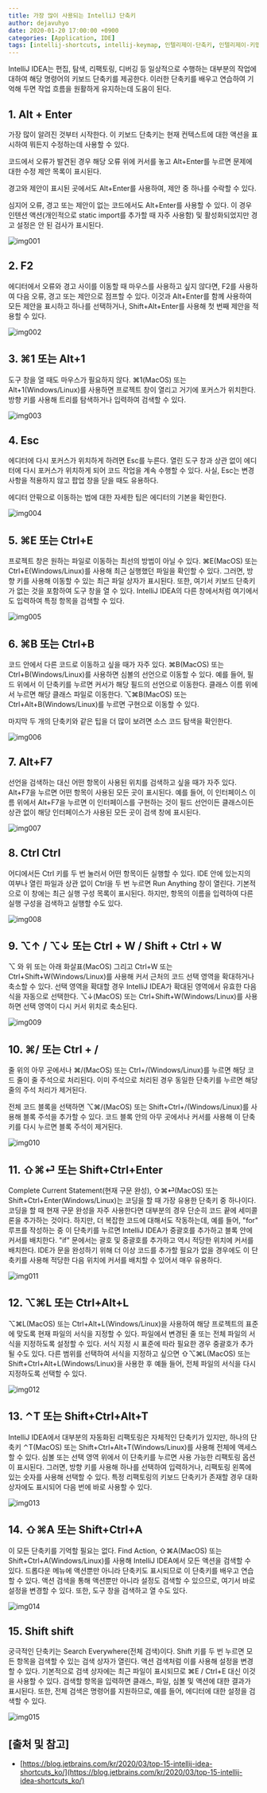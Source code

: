 ```yaml
---
title: 가장 많이 사용되는 IntelliJ 단축키
author: dejavuhyo
date: 2020-01-20 17:00:00 +0900
categories: [Application, IDE]
tags: [intellij-shortcuts, intellij-keymap, 인텔리제이-단축키, 인텔리제이-키맵]
---
```


IntelliJ IDEA는 편집, 탐색, 리팩토링, 디버깅 등 일상적으로 수행하는 대부분의 작업에 대하여 해당 명령어의 키보드 단축키를 제공한다. 이러한 단축키를 배우고 연습하여 기억해 두면 작업 흐름을 원활하게 유지하는데 도움이 된다.

## 1. Alt + Enter
가장 많이 알려진 것부터 시작한다. 이 키보드 단축키는 현재 컨텍스트에 대한 액션을 표시하여 뭐든지 수정하는데 사용할 수 있다.

코드에서 오류가 발견된 경우 해당 오류 위에 커서를 놓고 Alt+Enter를 누르면 문제에 대한 수정 제안 목록이 표시된다.

경고와 제안이 표시된 곳에서도 Alt+Enter를 사용하여, 제안 중 하나를 수락할 수 있다.

심지어 오류, 경고 또는 제안이 없는 코드에서도 Alt+Enter를 사용할 수 있다. 이 경우 인텐션 액션(개인적으로 static import를 추가할 때 자주 사용함) 및 활성화되었지만 경고 설정은 안 된 검사가 표시된다.

![img001](/assets/img/2020-01-20-intellij-keymap/img001.gif)

## 2. F2
에디터에서 오류와 경고 사이를 이동할 때 마우스를 사용하고 싶지 않다면, F2를 사용하여 다음 오류, 경고 또는 제안으로 점프할 수 있다. 이것과 Alt+Enter를 함께 사용하여 모든 제안을 표시하고 하나를 선택하거나, Shift+Alt+Enter를 사용해 첫 번째 제안을 적용할 수 있다.

![img002](/assets/img/2020-01-20-intellij-keymap/img002.gif)

## 3. ⌘1 또는 Alt+1
도구 창을 열 때도 마우스가 필요하지 않다. ⌘1(MacOS) 또는 Alt+1(Windows/Linux)를 사용하면 프로젝트 창이 열리고 거기에 포커스가 위치한다. 방향 키를 사용해 트리를 탐색하거나 입력하여 검색할 수 있다.

![img003](/assets/img/2020-01-20-intellij-keymap/img003.gif)

## 4. Esc
에디터에 다시 포커스가 위치하게 하려면 Esc를 누른다. 열린 도구 창과 상관 없이 에디터에 다시 포커스가 위치하게 되어 코드 작업을 계속 수행할 수 있다. 사실, Esc는 변경 사항을 적용하지 않고 팝업 창을 닫을 때도 유용하다.

에디터 안팎으로 이동하는 법에 대한 자세한 팁은 에디터의 기본을 확인한다.

![img004](/assets/img/2020-01-20-intellij-keymap/img004.gif)

## 5. ⌘E 또는 Ctrl+E
프로젝트 창은 원하는 파일로 이동하는 최선의 방법이 아닐 수 있다. ⌘E(MacOS) 또는 Ctrl+E(Windows/Linux)를 사용해 최근 실행했던 파일을 확인할 수 있다. 그러면, 방향 키를 사용해 이동할 수 있는 최근 파일 상자가 표시된다. 또한, 여기서 키보드 단축키가 없는 것을 포함하여 도구 창을 열 수 있다. IntelliJ IDEA의 다른 창에서처럼 여기에서도 입력하여 특정 항목을 검색할 수 있다.

![img005](/assets/img/2020-01-20-intellij-keymap/img005.gif)

## 6. ⌘B 또는 Ctrl+B
코드 안에서 다른 코드로 이동하고 싶을 때가 자주 있다. ⌘B(MacOS) 또는 Ctrl+B(Windows/Linux)를 사용하면 심볼의 선언으로 이동할 수 있다. 예를 들어, 필드 위에서 이 단축키를 누르면 커서가 해당 필드의 선언으로 이동한다. 클래스 이름 위에서 누르면 해당 클래스 파일로 이동한다. ⌥⌘B(MacOS) 또는 Ctrl+Alt+B(Windows/Linux)를 누르면 구현으로 이동할 수 있다.

마지막 두 개의 단축키와 같은 팁을 더 많이 보려면 소스 코드 탐색을 확인한다.

![img006](/assets/img/2020-01-20-intellij-keymap/img006.gif)

## 7. Alt+F7
선언을 검색하는 대신 어떤 항목이 사용된 위치를 검색하고 싶을 때가 자주 있다. Alt+F7을 누르면 어떤 항목이 사용된 모든 곳이 표시된다. 예를 들어, 이 인터페이스 이름 위에서 Alt+F7을 누르면 이 인터페이스를 구현하는 것이 필드 선언이든 클래스이든 상관 없이 해당 인터페이스가 사용된 모든 곳이 검색 창에 표시된다.

![img007](/assets/img/2020-01-20-intellij-keymap/img007.gif)

## 8. Ctrl Ctrl
어디에서든 Ctrl 키를 두 번 눌러서 어떤 항목이든 실행할 수 있다. IDE 안에 있는지의 여부나 열린 파일과 상관 없이 Ctrl을 두 번 누르면 Run Anything 창이 열린다. 기본적으로 이 창에는 최근 실행 구성 목록이 표시된다. 하지만, 항목의 이름을 입력하여 다른 실행 구성을 검색하고 실행할 수도 있다.

![img008](/assets/img/2020-01-20-intellij-keymap/img008.gif)

## 9. ⌥↑ / ⌥↓ 또는 Ctrl + W / Shift + Ctrl + W
⌥ 와 위 또는 아래 화살표(MacOS) 그리고 Ctrl+W 또는 Ctrl+Shift+W(Windows/Linux)를 사용해 커서 근처의 코드 선택 영역을 확대하거나 축소할 수 있다. 선택 영역을 확대할 경우 IntelliJ IDEA가 확대된 영역에서 유효한 다음 식을 자동으로 선택한다. ⌥↓(MacOS) 또는 Ctrl+Shift+W(Windows/Linux)를 사용하면 선택 영역이 다시 커서 위치로 축소된다.

![img009](/assets/img/2020-01-20-intellij-keymap/img009.gif)

## 10. ⌘/ 또는 Ctrl + /
줄 위의 아무 곳에서나 ⌘/(MacOS) 또는 Ctrl+/(Windows/Linux)를 누르면 해당 코드 줄이 줄 주석으로 처리된다. 이미 주석으로 처리된 경우 동일한 단축키를 누르면 해당 줄의 주석 처리가 제거된다.

전체 코드 블록을 선택하면 ⌥⌘/(MacOS) 또는 Shift+Ctrl+/(Windows/Linux)를 사용해 블록 주석을 추가할 수 있다. 코드 블록 안의 아무 곳에서나 커서를 사용해 이 단축키를 다시 누르면 블록 주석이 제거된다.

![img010](/assets/img/2020-01-20-intellij-keymap/img010.gif)

## 11. ⇧⌘⏎ 또는 Shift+Ctrl+Enter
Complete Current Statement(현재 구문 완성), ⇧⌘⏎(MacOS) 또는 Shift+Ctrl+Enter(Windows/Linux)는 코딩을 할 때 가장 유용한 단축키 중 하나이다. 코딩을 할 때 현재 구문 완성을 자주 사용한다면 대부분의 경우 단순히 코드 끝에 세미콜론을 추가하는 것이다. 하지만, 더 복잡한 코드에 대해서도 작동하는데, 예를 들어, "for" 루프를 작성하는 중 이 단축키를 누르면 IntelliJ IDEA가 중괄호를 추가하고 블록 안에 커서를 배치한다. "if" 문에서는 괄호 및 중괄호를 추가하고 역시 적당한 위치에 커서를 배치한다. IDE가 문을 완성하기 위해 더 이상 코드를 추가할 필요가 없을 경우에도 이 단축키를 사용해 적당한 다음 위치에 커서를 배치할 수 있어서 매우 유용하다.

![img011](/assets/img/2020-01-20-intellij-keymap/img011.gif)

## 12. ⌥⌘L 또는 Ctrl+Alt+L
⌥⌘L(MacOS) 또는 Ctrl+Alt+L(Windows/Linux)을 사용하여 해당 프로젝트의 표준에 맞도록 현재 파일의 서식을 지정할 수 있다. 파일에서 변경된 줄 또는 전체 파일의 서식을 지정하도록 설정할 수 있다. 서식 지정 시 표준에 따라 필요한 경우 중괄호가 추가될 수도 있다. 다른 범위를 선택하여 서식을 지정하고 싶으면 ⇧⌥⌘L(MacOS) 또는 Shift+Ctrl+Alt+L(Windows/Linux)을 사용한 후 예들 들어, 전체 파일의 서식을 다시 지정하도록 선택할 수 있다.

![img012](/assets/img/2020-01-20-intellij-keymap/img012.gif)

## 13. ⌃T 또는 Shift+Ctrl+Alt+T
IntelliJ IDEA에서 대부분의 자동화된 리팩토링은 자체적인 단축키가 있지만, 하나의 단축키 ⌃T(MacOS) 또는 Shift+Ctrl+Alt+T(Windows/Linux)를 사용해 전체에 액세스할 수 있다. 심볼 또는 선택 영역 위에서 이 단축키를 누르면 사용 가능한 리팩토링 옵션이 표시된다. 그러면, 방향 키를 사용해 하나를 선택하여 입력하거나, 리팩토링 왼쪽에 있는 숫자를 사용해 선택할 수 있다. 특정 리팩토링의 키보드 단축키가 존재할 경우 대화 상자에도 표시되어 다음 번에 바로 사용할 수 있다.

![img013](/assets/img/2020-01-20-intellij-keymap/img013.gif)

## 14. ⇧⌘A 또는 Shift+Ctrl+A
이 모든 단축키를 기억할 필요는 없다. Find Action, ⇧⌘A(MacOS) 또는 Shift+Ctrl+A(Windows/Linux)를 사용해 IntelliJ IDEA에서 모든 액션을 검색할 수 있다. 드롭다운 메뉴에 액션뿐만 아니라 단축키도 표시되므로 이 단축키를 배우고 연습할 수 있다. 액션 검색을 통해 액션뿐만 아니라 설정도 검색할 수 있으므로, 여기서 바로 설정을 변경할 수 있다. 또한, 도구 창을 검색하고 열 수도 있다.

![img014](/assets/img/2020-01-20-intellij-keymap/img014.gif)

## 15. Shift shift
궁극적인 단축키는 Search Everywhere(전체 검색)이다. Shift 키를 두 번 누르면 모든 항목을 검색할 수 있는 검색 상자가 열린다. 액션 검색처럼 이를 사용해 설정을 변경할 수 있다. 기본적으로 검색 상자에는 최근 파일이 표시되므로 ⌘E / Ctrl+E 대신 이것을 사용할 수 있다. 검색할 항목을 입력하면 클래스, 파일, 심볼 및 액션에 대한 결과가 표시된다. 또한, 전체 검색은 명령어를 지원하므로, 예를 들어, 에디터에 대한 설정을 검색할 수 있다.

![img015](/assets/img/2020-01-20-intellij-keymap/img015.gif)

## [출처 및 참고]
* [https://blog.jetbrains.com/kr/2020/03/top-15-intellij-idea-shortcuts_ko/](https://blog.jetbrains.com/kr/2020/03/top-15-intellij-idea-shortcuts_ko/)
